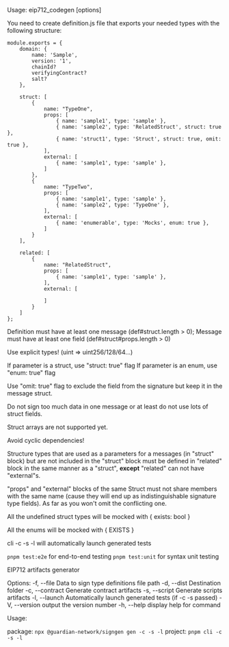 Usage: eip712_codegen [options]

You need to create definition.js file that exports your needed types with the following structure:

```
module.exports = {
    domain: {
        name: 'Sample',
        version: '1',
        chainId?
        verifyingContract?
        salt?
    },

    struct: [
        {
            name: "TypeOne", 
            props: [
                { name: 'sample1', type: 'sample' },
                { name: 'sample2', type: 'RelatedStruct', struct: true },
                { name: 'struct1', type: 'Struct', struct: true, omit: true },
            ],
            external: [
                { name: 'sample1', type: 'sample' },
            ]
        },
        {
            name: "TypeTwo",
            props: [
                { name: 'sample1', type: 'sample' },
                { name: 'sample2', type: 'TypeOne' },
            ],
            external: [
                { name: 'enumerable', type: 'Mocks', enum: true },
            ]
        }
    ],

    related: [
        {
            name: "RelatedStruct",
            props: [
                { name: 'sample1', type: 'sample' },
            ],
            external: [
                
            ]
        }
    ]
}; 
```

Definition must have at least one message (def#struct.length > 0);
Message must have at least one field (def#struct#props.length > 0)

Use explicit types! (uint => uint256/128/64...)

If parameter is a struct, use "struct: true" flag
If parameter is an enum, use "enum: true" flag

Use "omit: true" flag to exclude the field from the signature but keep it in the message struct.

Do not sign too much data in one message or at least do not use lots of struct fields.

Struct arrays are not supported yet.

Avoid cyclic dependencies!

Structure types that are used as a parameters for a messages (in "struct" block) but are not included in the "struct" block must be defined in "related" block in the same manner as a "struct", **except** "related" can not have "external"s.

"props" and "external" blocks of the same Struct must not share members with the same name (cause they will end up as indistinguishable signature type fields). As far as you won't omit the conflicting one. 

All the undefined struct types will be mocked with { exists: bool }

All the enums will be mocked with { EXISTS }

cli -c -s -l will automatically launch generated tests

```pnpm test:e2e``` for end-to-end testing
```pnpm test:unit``` for syntax unit testing

EIP712 artifacts generator

Options:
  -f, --file  <path>  Data to sign type definitions file path
  -d, --dist  <path>  Destination folder
  -c, --contract      Generate contract artifacts
  -s, --script        Generate scripts artifacts
  -l, --launch        Automatically launch generated tests (if -c -s passed)
  -V, --version       output the version number
  -h, --help          display help for command

Usage:

package: ```npx @guardian-network/signgen gen -c -s -l```
project: ```pnpm cli -c -s -l```